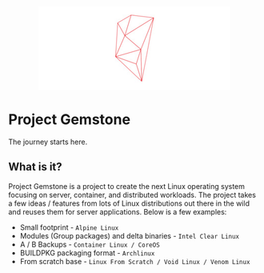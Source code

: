 <p align="center">
  <img alt="Project V Logo" src="https://raw.githubusercontent.com/junland/miniature-journey/master/images/logo_size_icon.jpg" />
</p>

# Project Gemstone
The journey starts here.

## What is it?
Project Gemstone is a project to create the next Linux operating system focusing on server, container, and distributed workloads. The project takes a few ideas / features from lots of Linux distributions out there in the wild and reuses them for server applications. Below is a few examples:

* Small footprint - `Alpine Linux`
* Modules (Group packages) and delta binaries - `Intel Clear Linux`
* A / B Backups - `Container Linux / CoreOS`
* BUILDPKG packaging format - `Archlinux`
* From scratch base - `Linux From Scratch / Void Linux / Venom Linux`


